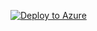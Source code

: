 [![Deploy to Azure](https://aka.ms/deploytoazurebutton)](https://portal.azure.com/#create/Microsoft.Template/uri/https%3A%2F%2Fraw.githubusercontent.com%2Fmattlunzer%2FARMTemplates%2Fmain%2Fazure-network-site-to-site-bgp%2Fazuredeploy.json)
